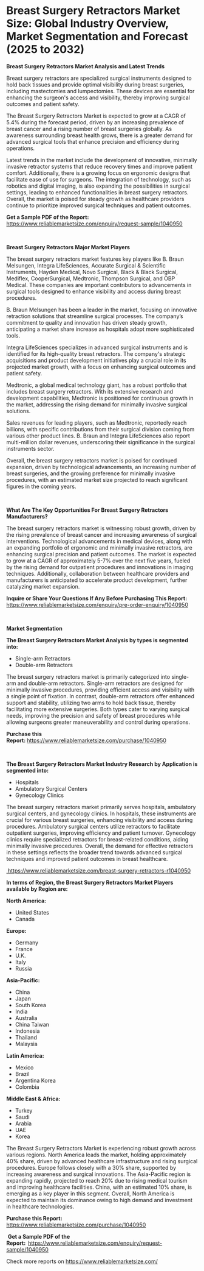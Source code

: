 <p><h1>Breast Surgery Retractors Market Size: Global Industry Overview, Market Segmentation and Forecast (2025 to 2032)</h1></p><p><strong>Breast Surgery Retractors Market Analysis and Latest Trends</strong></p>
<p><p>Breast surgery retractors are specialized surgical instruments designed to hold back tissues and provide optimal visibility during breast surgeries, including mastectomies and lumpectomies. These devices are essential for enhancing the surgeon's access and visibility, thereby improving surgical outcomes and patient safety. </p><p>The Breast Surgery Retractors Market is expected to grow at a CAGR of 5.4% during the forecast period, driven by an increasing prevalence of breast cancer and a rising number of breast surgeries globally. As awareness surrounding breast health grows, there is a greater demand for advanced surgical tools that enhance precision and efficiency during operations. </p><p>Latest trends in the market include the development of innovative, minimally invasive retractor systems that reduce recovery times and improve patient comfort. Additionally, there is a growing focus on ergonomic designs that facilitate ease of use for surgeons. The integration of technology, such as robotics and digital imaging, is also expanding the possibilities in surgical settings, leading to enhanced functionalities in breast surgery retractors. Overall, the market is poised for steady growth as healthcare providers continue to prioritize improved surgical techniques and patient outcomes.</p></p>
<p><strong>Get a Sample PDF of the Report:&nbsp;</strong> <a href="https://www.reliablemarketsize.com/enquiry/request-sample/1040950?utm_campaign=2334&utm_medium=2&utm_source=Github&utm_content=ia&utm_term=03032025&utm_id=breast-surgery-retractors">https://www.reliablemarketsize.com/enquiry/request-sample/1040950</a></p>
<p>&nbsp;</p>
<p><strong>Breast Surgery Retractors Major Market Players</strong></p>
<p><p>The breast surgery retractors market features key players like B. Braun Melsungen, Integra LifeSciences, Accurate Surgical & Scientific Instruments, Hayden Medical, Novo Surgical, Black & Black Surgical, Mediflex, CooperSurgical, Medtronic, Thompson Surgical, and OBP Medical. These companies are important contributors to advancements in surgical tools designed to enhance visibility and access during breast procedures.</p><p>B. Braun Melsungen has been a leader in the market, focusing on innovative retraction solutions that streamline surgical processes. The company’s commitment to quality and innovation has driven steady growth, anticipating a market share increase as hospitals adopt more sophisticated tools.</p><p>Integra LifeSciences specializes in advanced surgical instruments and is identified for its high-quality breast retractors. The company's strategic acquisitions and product development initiatives play a crucial role in its projected market growth, with a focus on enhancing surgical outcomes and patient safety.</p><p>Medtronic, a global medical technology giant, has a robust portfolio that includes breast surgery retractors. With its extensive research and development capabilities, Medtronic is positioned for continuous growth in the market, addressing the rising demand for minimally invasive surgical solutions.</p><p>Sales revenues for leading players, such as Medtronic, reportedly reach billions, with specific contributions from their surgical division coming from various other product lines. B. Braun and Integra LifeSciences also report multi-million dollar revenues, underscoring their significance in the surgical instruments sector.</p><p>Overall, the breast surgery retractors market is poised for continued expansion, driven by technological advancements, an increasing number of breast surgeries, and the growing preference for minimally invasive procedures, with an estimated market size projected to reach significant figures in the coming years.</p></p>
<p>&nbsp;</p>
<p><strong>What Are The Key Opportunities For Breast Surgery Retractors Manufacturers?</strong></p>
<p><p>The breast surgery retractors market is witnessing robust growth, driven by the rising prevalence of breast cancer and increasing awareness of surgical interventions. Technological advancements in medical devices, along with an expanding portfolio of ergonomic and minimally invasive retractors, are enhancing surgical precision and patient outcomes. The market is expected to grow at a CAGR of approximately 5-7% over the next five years, fueled by the rising demand for outpatient procedures and innovations in imaging techniques. Additionally, collaboration between healthcare providers and manufacturers is anticipated to accelerate product development, further catalyzing market expansion.</p></p>
<p><strong>Inquire or Share Your Questions If Any Before Purchasing This Report:</strong> <a href="https://www.reliablemarketsize.com/enquiry/pre-order-enquiry/1040950?utm_campaign=2334&utm_medium=2&utm_source=Github&utm_content=ia&utm_term=03032025&utm_id=breast-surgery-retractors">https://www.reliablemarketsize.com/enquiry/pre-order-enquiry/1040950</a></p>
<p>&nbsp;</p>
<p><strong>Market Segmentation</strong></p>
<p><strong>The Breast Surgery Retractors Market Analysis by types is segmented into:</strong></p>
<p><ul><li>Single-arm Retractors</li><li>Double-arm Retractors</li></ul></p>
<p><p>The breast surgery retractors market is primarily categorized into single-arm and double-arm retractors. Single-arm retractors are designed for minimally invasive procedures, providing efficient access and visibility with a single point of fixation. In contrast, double-arm retractors offer enhanced support and stability, utilizing two arms to hold back tissue, thereby facilitating more extensive surgeries. Both types cater to varying surgical needs, improving the precision and safety of breast procedures while allowing surgeons greater maneuverability and control during operations.</p></p>
<p><strong>Purchase this Report:&nbsp;</strong><a href="https://www.reliablemarketsize.com/purchase/1040950?utm_campaign=2334&utm_medium=2&utm_source=Github&utm_content=ia&utm_term=03032025&utm_id=breast-surgery-retractors">https://www.reliablemarketsize.com/purchase/1040950</a></p>
<p>&nbsp;</p>
<p><strong>The Breast Surgery Retractors Market Industry Research by Application is segmented into:</strong></p>
<p><ul><li>Hospitals</li><li>Ambulatory Surgical Centers</li><li>Gynecology Clinics</li></ul></p>
<p><p>The breast surgery retractors market primarily serves hospitals, ambulatory surgical centers, and gynecology clinics. In hospitals, these instruments are crucial for various breast surgeries, enhancing visibility and access during procedures. Ambulatory surgical centers utilize retractors to facilitate outpatient surgeries, improving efficiency and patient turnover. Gynecology clinics require specialized retractors for breast-related conditions, aiding minimally invasive procedures. Overall, the demand for effective retractors in these settings reflects the broader trend towards advanced surgical techniques and improved patient outcomes in breast healthcare.</p></p>
<p><a href="https://www.reliablemarketsize.com/breast-surgery-retractors-r1040950?utm_campaign=2334&utm_medium=2&utm_source=Github&utm_content=ia&utm_term=03032025&utm_id=breast-surgery-retractors">&nbsp;https://www.reliablemarketsize.com/breast-surgery-retractors-r1040950</a></p>
<p><strong>In terms of Region, the Breast Surgery Retractors Market Players available by Region are:</strong></p>
<p>
    <p> <strong> North America: </strong>
        <ul>
            <li>United States</li>
            <li>Canada</li>
        </ul>
        </p> 
    <p> <strong> Europe: </strong>
        <ul>
            <li>Germany</li>
            <li>France</li>
            <li>U.K.</li>
            <li>Italy</li>
            <li>Russia</li>
        </ul>
        </p> 
    <p> <strong> Asia-Pacific: </strong>
        <ul>
            <li>China</li>
            <li>Japan</li>
            <li>South Korea</li>
            <li>India</li>
            <li>Australia</li>
            <li>China Taiwan</li>
            <li>Indonesia</li>
            <li>Thailand</li>
            <li>Malaysia</li>
        </ul>
        </p> 
    <p> <strong> Latin America: </strong>
        <ul>
            <li>Mexico</li>
            <li>Brazil</li>
            <li>Argentina Korea</li>
            <li>Colombia</li>
        </ul>
        </p> 
    <p> <strong> Middle East & Africa: </strong>
        <ul>
            <li>Turkey</li>
            <li>Saudi</li>
            <li>Arabia</li>
            <li>UAE</li>
            <li>Korea</li>
        </ul>
    </p>
    </p>
<p><p>The Breast Surgery Retractors Market is experiencing robust growth across various regions. North America leads the market, holding approximately 40% share, driven by advanced healthcare infrastructure and rising surgical procedures. Europe follows closely with a 30% share, supported by increasing awareness and surgical innovations. The Asia-Pacific region is expanding rapidly, projected to reach 20% due to rising medical tourism and improving healthcare facilities. China, with an estimated 10% share, is emerging as a key player in this segment. Overall, North America is expected to maintain its dominance owing to high demand and investment in healthcare technologies.</p></p>
<p><strong>Purchase this Report: </strong><a href="https://www.reliablemarketsize.com/purchase/1040950?utm_campaign=2334&utm_medium=2&utm_source=Github&utm_content=ia&utm_term=03032025&utm_id=breast-surgery-retractors">https://www.reliablemarketsize.com/purchase/1040950</a></p>
<p>&nbsp;<strong>Get a Sample PDF of the Report:&nbsp;&nbsp;</strong><a href="https://www.reliablemarketsize.com/enquiry/request-sample/1040950?utm_campaign=2334&utm_medium=2&utm_source=Github&utm_content=ia&utm_term=03032025&utm_id=breast-surgery-retractors">https://www.reliablemarketsize.com/enquiry/request-sample/1040950</a></p>
<p><strong></strong></p>
<p>Check more reports on <a href="https://www.reliablemarketsize.com/?utm_campaign=2334&utm_medium=2&utm_source=Github&utm_content=ia&utm_term=03032025&utm_id=breast-surgery-retractors">https://www.reliablemarketsize.com/</a></p>